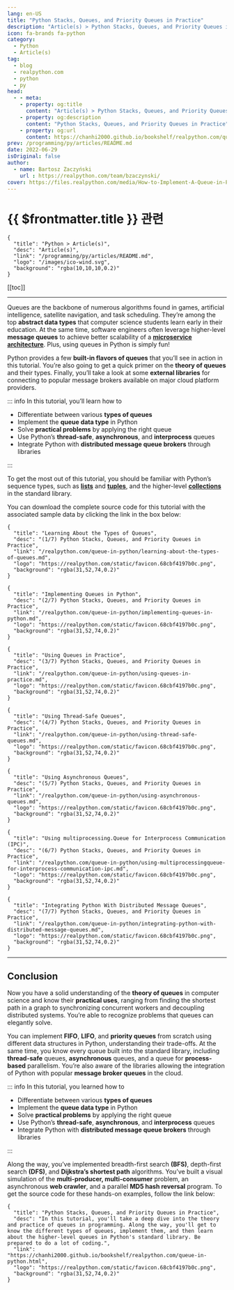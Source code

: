 ```yaml
---
lang: en-US
title: "Python Stacks, Queues, and Priority Queues in Practice"
description: "Article(s) > Python Stacks, Queues, and Priority Queues in Practice"
icon: fa-brands fa-python
category:
  - Python
  - Article(s)
tag:
  - blog
  - realpython.com
  - python
  - py
head:
  - - meta:
    - property: og:title
      content: "Article(s) > Python Stacks, Queues, and Priority Queues in Practice"
    - property: og:description
      content: "Python Stacks, Queues, and Priority Queues in Practice"
    - property: og:url
      content: https://chanhi2000.github.io/bookshelf/realpython.com/queue-in-python/
prev: /programming/py/articles/README.md
date: 2022-06-29
isOriginal: false
author:
  - name: Bartosz Zaczyński
    url : https://realpython.com/team/bzaczynski/
cover: https://files.realpython.com/media/How-to-Implement-A-Queue-in-Python_Watermarked.993460fe2ffc.jpg
---
```


# {{ $frontmatter.title }} 관련

```component VPCard
{
  "title": "Python > Article(s)",
  "desc": "Article(s)",
  "link": "/programming/py/articles/README.md",
  "logo": "/images/ico-wind.svg",
  "background": "rgba(10,10,10,0.2)"
}
```

[[toc]]

---

<SiteInfo
  name="Python Stacks, Queues, and Priority Queues in Practice"
  desc="In this tutorial, you'll take a deep dive into the theory and practice of queues in programming. Along the way, you'll get to know the different types of queues, implement them, and then learn about the higher-level queues in Python's standard library. Be prepared to do a lot of coding."
  url="https://realpython.com/queue-in-python"
  logo="https://realpython.com/static/favicon.68cbf4197b0c.png"
  preview="https://files.realpython.com/media/How-to-Implement-A-Queue-in-Python_Watermarked.993460fe2ffc.jpg"/>

Queues are the backbone of numerous algorithms found in games, artificial intelligence, satellite navigation, and task scheduling. They’re among the top **abstract data types** that computer science students learn early in their education. At the same time, software engineers often leverage higher-level **message queues** to achieve better scalability of a [**microservice architecture**](/realpython.com/python-microservices-grpc.md). Plus, using queues in Python is simply fun!

Python provides a few **built-in flavors of queues** that you’ll see in action in this tutorial. You’re also going to get a quick primer on the **theory of queues** and their types. Finally, you’ll take a look at some **external libraries** for connecting to popular message brokers available on major cloud platform providers.

::: info In this tutorial, you’ll learn how to

- Differentiate between various **types of queues**
- Implement the **queue data type** in Python
- Solve **practical problems** by applying the right queue
- Use Python’s **thread-safe**, **asynchronous**, and **interprocess** queues
- Integrate Python with **distributed message queue brokers** through libraries

:::

To get the most out of this tutorial, you should be familiar with Python’s sequence types, such as [**lists**](/realpython.com/python-list/README.md) and [**tuples**](/realpython.com/python-tuple.md), and the higher-level [**collections**](/realpython.com/python-collections-module.md) in the standard library.

You can download the complete source code for this tutorial with the associated sample data by clicking the link in the box below:

```component VPCard
{
  "title": "Learning About the Types of Queues",
  "desc": "(1/7) Python Stacks, Queues, and Priority Queues in Practice",
  "link": "/realpython.com/queue-in-python/learning-about-the-types-of-queues.md",
  "logo": "https://realpython.com/static/favicon.68cbf4197b0c.png",
  "background": "rgba(31,52,74,0.2)"
}
```

```component VPCard
{
  "title": "Implementing Queues in Python",
  "desc": "(2/7) Python Stacks, Queues, and Priority Queues in Practice",
  "link": "/realpython.com/queue-in-python/implementing-queues-in-python.md",
  "logo": "https://realpython.com/static/favicon.68cbf4197b0c.png",
  "background": "rgba(31,52,74,0.2)"
}
```

```component VPCard
{
  "title": "Using Queues in Practice",
  "desc": "(3/7) Python Stacks, Queues, and Priority Queues in Practice",
  "link": "/realpython.com/queue-in-python/using-queues-in-practice.md",
  "logo": "https://realpython.com/static/favicon.68cbf4197b0c.png",
  "background": "rgba(31,52,74,0.2)"
}
```

```component VPCard
{
  "title": "Using Thread-Safe Queues",
  "desc": "(4/7) Python Stacks, Queues, and Priority Queues in Practice",
  "link": "/realpython.com/queue-in-python/using-thread-safe-queues.md",
  "logo": "https://realpython.com/static/favicon.68cbf4197b0c.png",
  "background": "rgba(31,52,74,0.2)"
}
```

```component VPCard
{
  "title": "Using Asynchronous Queues",
  "desc": "(5/7) Python Stacks, Queues, and Priority Queues in Practice",
  "link": "/realpython.com/queue-in-python/using-asynchronous-queues.md",
  "logo": "https://realpython.com/static/favicon.68cbf4197b0c.png",
  "background": "rgba(31,52,74,0.2)"
}
```

```component VPCard
{
  "title": "Using multiprocessing.Queue for Interprocess Communication (IPC)",
  "desc": "(6/7) Python Stacks, Queues, and Priority Queues in Practice",
  "link": "/realpython.com/queue-in-python/using-multiprocessingqueue-for-interprocess-communication-ipc.md",
  "logo": "https://realpython.com/static/favicon.68cbf4197b0c.png",
  "background": "rgba(31,52,74,0.2)"
}
```

```component VPCard
{
  "title": "Integrating Python With Distributed Message Queues",
  "desc": "(7/7) Python Stacks, Queues, and Priority Queues in Practice",
  "link": "/realpython.com/queue-in-python/integrating-python-with-distributed-message-queues.md",
  "logo": "https://realpython.com/static/favicon.68cbf4197b0c.png",
  "background": "rgba(31,52,74,0.2)"
}
```

---

## Conclusion

Now you have a solid understanding of the **theory of queues** in computer science and know their **practical uses**, ranging from finding the shortest path in a graph to synchronizing concurrent workers and decoupling distributed systems. You’re able to recognize problems that queues can elegantly solve.

You can implement **FIFO**, **LIFO**, and **priority queues** from scratch using different data structures in Python, understanding their trade-offs. At the same time, you know every queue built into the standard library, including **thread-safe** queues, **asynchronous** queues, and a queue for **process-based** parallelism. You’re also aware of the libraries allowing the integration of Python with popular **message broker queues** in the cloud.

::: info In this tutorial, you learned how to

- Differentiate between various **types of queues**
- Implement the **queue data type** in Python
- Solve **practical problems** by applying the right queue
- Use Python’s **thread-safe**, **asynchronous**, and **interprocess** queues
- Integrate Python with **distributed message queue brokers** through libraries

:::

Along the way, you’ve implemented breadth-first search **(BFS)**, depth-first search **(DFS)**, and **Dijkstra’s shortest path** algorithms. You’ve built a visual simulation of the **multi-producer, multi-consumer** problem, an asynchronous **web crawler**, and a parallel **MD5 hash reversal** program. To get the source code for these hands-on examples, follow the link below:

<!-- TODO: add ARTICLE CARD -->
```component VPCard
{
  "title": "Python Stacks, Queues, and Priority Queues in Practice",
  "desc": "In this tutorial, you'll take a deep dive into the theory and practice of queues in programming. Along the way, you'll get to know the different types of queues, implement them, and then learn about the higher-level queues in Python's standard library. Be prepared to do a lot of coding.",
  "link": "https://chanhi2000.github.io/bookshelf/realpython.com/queue-in-python.html",
  "logo": "https://realpython.com/static/favicon.68cbf4197b0c.png",
  "background": "rgba(31,52,74,0.2)"
}
```
